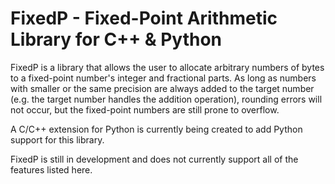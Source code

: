 # FixedP - Fixed-Point Arithmetic Library for C++ & Python

FixedP is a library that allows the user to allocate arbitrary numbers of bytes to a fixed-point number's integer and fractional parts. As long as numbers with smaller or the same precision are always added to the target number (e.g. the target number handles the addition operation), rounding errors will not occur, but the fixed-point numbers are still prone to overflow.

A C/C++ extension for Python is currently being created to add Python support for this library.

FixedP is still in development and does not currently support all of the features listed here.